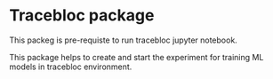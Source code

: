 # Tracebloc package
This packeg is pre-requiste to run tracebloc jupyter notebook.


This package helps to create and start the experiment for training ML models in 
tracebloc environment.